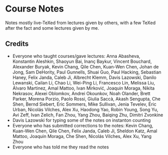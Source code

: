 # Course Notes

Notes mostly live-TeXed from lectures given by others, with a few TeXed after the fact and some lectures given by me.

## Credits

- Everyone who taught courses/gave lectures: Anna Abasheva, Konstantin Aleshkin, Shaoyun Bai, Inanç Baykur, Vincent Bouchard, Alexander Buryak, Kevin Chang, Qile Chen, Kuan-Wen Chen, Johan de Jong, Sam DeHority, Paul Gunnells, Shuai Guo, Paul Hacking, Sebastian Haney, Felix Janda, Caleb Ji, Albrecht Klemm, Davis Lazowski, Danilo Lewanski, Cailan Li, Chao Li, Wei-Ping Li, Francesco Lin, Melissa Liu, Álvaro Martinez, Amal Mattoo, Ivan Mirković, Joaquin Moraga, Nikita Nekrasov, Alexei Oblomkov, Andrei Okounkov, Noah Olander, Brett Parker, Morena Porzio, Paolo Rossi, Giulia Saccà, Akash Sengupta, Che Shen, Bernd Siebert, Eric Sommers, Mike Sullivan, Jenia Tevelev, Eric Urban, Nicolás Vilches, Alex Xu, Haodong Yao, Robin Young, Song Yu, Avi Zeff, Ivan Zelich, Fan Zhou, Yang Zhou, Baiqing Zhu, Dimitri Zvonkine
- Davis Lazowski for typing some of the notes on instanton counting
- Everyone who has submitted corrections to the notes: Kevin Chang, Kuan-Wen Chen, Qile Chen, Felix Janda, Caleb Ji, Sheldon Katz, Amal Mattoo, Joaquin Moraga, Che Shen, Nicolás Vilches, Alex Xu, Yang Zhou
- Everyone who has told me they read the notes